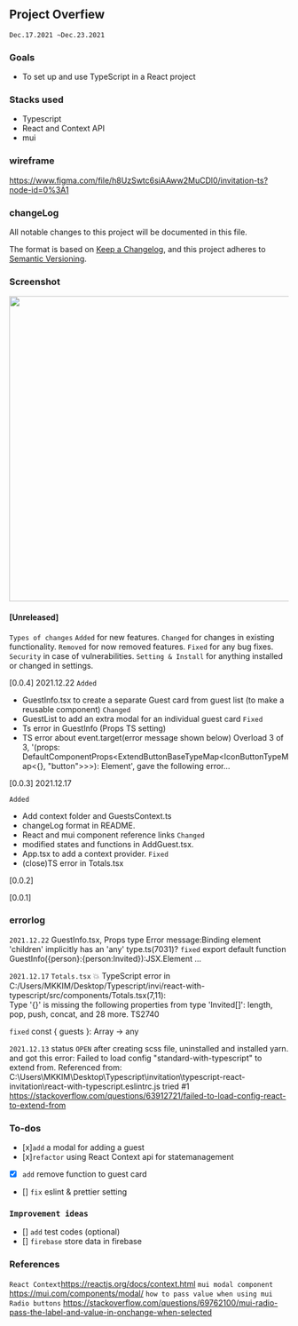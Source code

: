 ## Project Overfiew
`Dec.17.2021 ~Dec.23.2021`
### Goals
- To set up and use TypeScript in a React project

### Stacks used
- Typescript
- React and Context API
- mui

### wireframe
https://www.figma.com/file/h8UzSwtc6siAAww2MuCDl0/invitation-ts?node-id=0%3A1

### changeLog
All notable changes to this project will be documented in this file.

The format is based on [Keep a Changelog](https://keepachangelog.com/en/1.0.0/),
and this project adheres to [Semantic Versioning](https://semver.org/spec/v2.0.0.html).


### Screenshot
<img src="https://images.velog.io/images/ek615/post/d0654cde-ad5a-410b-b418-5e872a257e98/image.png" width="550"> 

####  [Unreleased]
`Types of changes`
`Added` for new features.
`Changed` for changes in existing functionality.
`Removed` for now removed features.
`Fixed` for any bug fixes.
`Security` in case of vulnerabilities.
`Setting & Install` for anything installed or changed in settings.

[0.0.4]
2021.12.22
`Added`
- GuestInfo.tsx to create a separate Guest card from guest list (to make a reusable component)
`Changed`
- GuestList to add an extra modal for an individual guest card
`Fixed`
- Ts error in GuestInfo (Props TS setting)
- TS error about event.target(error message shown below)
    Overload 3 of 3, '(props: DefaultComponentProps<ExtendButtonBaseTypeMap<IconButtonTypeMap<{}, "button">>>): Element', gave the following error...

[0.0.3]
2021.12.17

`Added`
- Add context folder and GuestsContext.ts
- changeLog format in README.
- React and mui component reference links
`Changed`
- modified states and functions in AddGuest.tsx.
- App.tsx to add a context provider.
`Fixed` 
- (close)TS error in Totals.tsx

[0.0.2]

[0.0.1]

### errorlog

`2021.12.22`
GuestInfo.tsx, Props type
Error message:Binding element 'children' implicitly has an 'any' type.ts(7031)?
`fixed`
export default function GuestInfo({person}:{person:Invited}):JSX.Element ...

`2021.12.17`
`Totals.tsx`
💥 TypeScript error in C:/Users/MKKIM/Desktop/Typescript/invi/react-with-typescript/src/components/Totals.tsx(7,11):   
Type '{}' is missing the following properties from type 'Invited[]': length, pop, push, concat, and 28 more.  TS2740

`fixed` const { guests }: Array<Invited> -> any

`2021.12.13` 
status `OPEN`
after creating scss file, uninstalled and installed yarn.
and got this error:
Failed to load config "standard-with-typescript" to extend from.
Referenced from: C:\Users\MKKIM\Desktop\Typescript\invitation\typescript-react-invitation\react-with-typescript\.eslintrc.js
tried #1 https://stackoverflow.com/questions/63912721/failed-to-load-config-react-to-extend-from 


### To-dos
- [x]`add` a modal for adding a guest 
- [x]`refactor` using React Context api for statemanagement
- [x] `add` remove function to guest card
- [] `fix` eslint & prettier setting

### `Improvement ideas`
- [] `add` test codes (optional)
- [] `firebase` store data in firebase

### References
`React Context`https://reactjs.org/docs/context.html
`mui modal component` https://mui.com/components/modal/
`how to pass value when using mui Radio buttons` https://stackoverflow.com/questions/69762100/mui-radio-pass-the-label-and-value-in-onchange-when-selected

